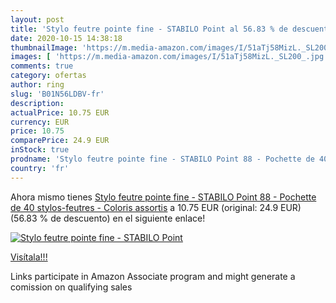 ```yaml
---
layout: post
title: 'Stylo feutre pointe fine - STABILO Point al 56.83 % de descuento'
date: 2020-10-15 14:38:18
thumbnailImage: 'https://m.media-amazon.com/images/I/51aTj58MizL._SL200_.jpg'
images: [ 'https://m.media-amazon.com/images/I/51aTj58MizL._SL200_.jpg' ]
comments: true
category: ofertas
author: ring
slug: 'B01N56LDBV-fr'
description:
actualPrice: 10.75 EUR
currency: EUR
price: 10.75
comparePrice: 24.9 EUR
inStock: true
prodname: 'Stylo feutre pointe fine - STABILO Point 88 - Pochette de 40 stylos-feutres - Coloris assortis'
country: 'fr'
---
```


Ahora mismo tienes [Stylo feutre pointe fine - STABILO Point 88 - Pochette de 40 stylos-feutres - Coloris assortis](https://www.amazon.fr/dp/B01N56LDBV/?tag=tolees0d-21) a 10.75 EUR (original: 24.9 EUR) (56.83 %  de descuento) en el siguiente enlace!

[![Stylo feutre pointe fine - STABILO Point](https://m.media-amazon.com/images/I/51aTj58MizL._SL200_.jpg)](https://www.amazon.fr/dp/B01N56LDBV/?tag=tolees0d-21)

[Visítala!!!](https://www.amazon.fr/dp/B01N56LDBV/?tag=tolees0d-21)

Links participate in Amazon Associate program and might generate a comission on qualifying sales
